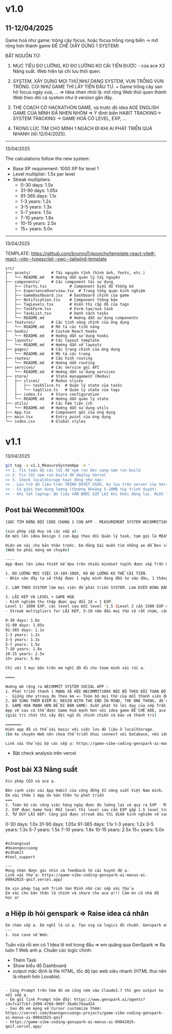 # v1.0
11-12/04/2025
---
Game hoá như game: trông cây focus, hoặc focus trồng rong biển -> mở rộng hơn thành game ĐẾ CHẾ (XÂY DỰNG 1 SYSTEM)


BẮT NGUỒN TỪ: 
1. MỤC TIÊU ĐO LƯỜNG, KO ĐO LƯỜNG KO CẢI TIẾN ĐƯỢC - của ace X3 Năng suất. Web hiện tại chỉ lưu thói quen. 
2. SYSTEM, XÂY DỰNG MỌI THỨ NHƯ DẠNG SYSTEM, VUN TRỒNG VUN TRỒNG. COI NHƯ GAME THÌ LẤY TIỀN ĐẦU TƯ. + Game trồng cây san hô focus ngày xưa, ... => Idea nhen nhói là: mở rộng Web thói quen thành Web theo dõi cả system như ở version gần đây. 
3. THE COACH CÓ HACKATHON GAME, và trước đó idea AOE ENGLISH GAME CỦA MÌNH ĐÃ NHEN NHÓM => Ý đinh biến HABIT TRACKING-> SYSTEM TRACKING -> GAME HOÁ CÓ LEVEL, EXP, ...

4. TRONG LÚC TÌM CHO MÌNH 1 NGÁCH ĐI KHI AI PHÁT TRIỂN QUÁ NHANH (tối 12/04/2025). 

---
13/04/2025

The calculations follow the new system:
- Base XP requirement: 1000 XP for level 1
- Level multiplier: 1.5x per level
- Streak multipliers:
  - 0-30 days: 1.0x
  - 31-90 days: 1.05x
  - 91-365 days: 1.1x
  - 1-3 years: 1.2x
  - 3-5 years: 1.3x
  - 5-7 years: 1.5x
  - 7-10 years: 1.8x
  - 10-15 years: 2.5x
  - 15+ years: 5.0x


---
13/04/2025

TEMPLATE: https://github.com/brunnoTripovichy/template-react-vite#-react--vite--typescript--swc--tailwind-template


```
src/
├── assets/         # Tài nguyên tĩnh (hình ảnh, fonts, etc.)
│   └── README.md   # Hướng dẫn quản lý tài nguyên
├── components/     # Các component tái sử dụng
│   ├── Charts.tsx          # Component biểu đồ thống kê
│   ├── ExperienceOverview.tsx  # Trang tổng quan kinh nghiệm
│   ├── GameDashboard.jsx   # Dashboard chính của game
│   ├── Notification.tsx    # Component thông báo
│   ├── TagLevels.tsx       # Hiển thị cấp độ của tags
│   ├── TaskForm.tsx        # Form tạo/sửa task
│   ├── TaskList.tsx        # Danh sách tasks
│   └── README.md           # Hướng dẫn sử dụng components
├── features/       # Các tính năng chính của ứng dụng
│   └── README.md   # Mô tả các tính năng
├── hooks/          # Custom React hooks
│   └── README.md   # Hướng dẫn sử dụng hooks
├── layouts/        # Các layout template
│   └── README.md   # Hướng dẫn về layouts
├── pages/          # Các trang chính của ứng dụng
│   └── README.md   # Mô tả các trang
├── routes/         # Cấu hình routing
│   └── README.md   # Hướng dẫn routing
├── services/       # Các service gọi API
│   └── README.md   # Hướng dẫn sử dụng services
├── store/          # State management (Redux)
│   ├── slices/     # Redux slices
│   │   ├── taskSlice.ts  # Quản lý state của tasks
│   │   └── tagSlice.ts   # Quản lý state của tags
│   ├── index.ts    # Store configuration
│   └── README.md   # Hướng dẫn quản lý state
├── utils/          # Các hàm tiện ích
│   └── README.md   # Hướng dẫn sử dụng utils
├── App.tsx         # Component gốc của ứng dụng
├── main.tsx        # Entry point của ứng dụng
└── index.css       # Global styles
```

# v1.1 
13/04/2025

```bash
git tag -a v1.1_MeasureSystemApp -m "
>> 1. Fix toàn bộ các lỗi để npm run dev sang npm run build   
>> 2. Fix lỗi npm run build để deploy Vercel
>> 3. Check localStorage hoạt động như nào: 
>> - Lưu trữ dữ liệu trên TRÌNH DUYỆT USER, ko lưu trên server của Vercel
>> - Có giới hạn dung lượng (thường khoảng 5-10MB tùy trình duyệt)
>> - Khi tắt laptop: Dữ liệu VẪN ĐƯỢC GIỮ LẠI khi khởi động lại. Miễn là không xóa cache trình duyệt"
```

## Post bài Wecommit100x
```bash
[GÓC TÌM ĐỒNG ĐỘI CODE CHUNG 1 CON APP - MEASUREMENT SYSTEM WECOMMIT100X APP]

(xin phép sếp Huy và các sếp ạ). 
Em mới lên idea Design 1 con App theo dõi Quản lý task, tạm gọi là MEASUREMENT SYSTEM APP (MEASUREMENT AND NETWORKING SYSTEM) - có khả năng mang lại nhiều lợi lạc cho ace cả nhóm. 

Hiện em xài cho bản thân trước. Em đăng bài muốn tìm những ae để Dev cùng. Vì em dev được đến đoạn lưu data vào localStorage là đứng. Cảm ơn cả nhà và mời mn đọc tiếp phần bên dưới ạ!
(Web ko phải mảng em chuyên)

----
App được lên idea thiết kế dựa trên nhiều mindset top1% được sếp Trần Quốc Huy chỉ dạy. 

1. ĐO LƯỜNG MỌI VIỆC 1X-10X-100X, KO ĐO LƯỜNG KO THỂ CẢI TIẾN.   
- Nhìn vào đây ta sẽ thấy được 1 ngày mình đang đầu tư vào đâu, 1 tháng, 1 năm. 

2. LÀM THEO SYSTEM làm mọi việc để phát triển SYSTEM. Làm ĐIỀU ĐÚNG ĐẮN, LIÊN TỤC, TUẦN TỰ, NHẤT QUÁN, KHÔNG DỪNG LẠI. Và ĐỂ THỜI GIAN TRẢ LỜI. 

3. LÃI KÉP VÀ LEVEL + GAME HOÁ 
- Kinh nghiệm thu thập được quy đổi 1X = 1 EXP. 
Level 1: 1000 EXP, các level sau mỗi level *1.5 (Level 2 cần 1500 EXP cứ thế, ...
- Streak multipliers for LÃI KÉP, 5-10 năm đầu mọi thứ sẽ rất chậm, càng về sau mọi thứ sẽ càng đi theo đường thẳng chéo Lãi kép 

0-30 days: 1.0x
31-90 days: 1.05x
91-365 days: 1.1x
1-3 years: 1.2x
3-5 years: 1.3x
5-7 years: 1.5x
7-10 years: 1.8x
10-15 years: 2.5x
15+ years: 5.0x

Chỉ với 3 mục bên trên em nghĩ đã đủ cho team mình xài rùi ạ. 

====

Hướng mở rộng ra WECOMMIT SYSTEM SOCIAL APP : 
1. Phát triển thành 1 MẠNG XÃ HỘI WECOMMIT100X NỘI BỘ THEO DÕI TOÀN BỘ CHỈ SỐ. 
-  Giống như strava đo theo km => Toàn bộ mọi thứ của mỗi thành viên được quy hết RA SỐ => ĐO LƯỜNG ĐƯỢC => CẢI TIẾN ĐƯỢC. ACE NHÌN THẤY SỐ CỦA NHAU, 
2. BỔ SUNG THÊM ĐIỂM B: BEGIN WITH THE END IN MIND, THE ONE THING, để nhìn thấy được bản thân đang ở đâu trên hành trình. 1 mục tiêu lớn được chẻ nhỏ và đo lường hàng ngày. 
3. GAME HOÁ MẠNH HƠN ĐỂ ĐI BÁN GAME: Xuất phát từ lời dạy của sếp Trần Quốc Huy thời điểm tiền ít, hãy dùng tiền đầu tư => giống như trong Game. 
App về sau có thể được Game hoá mạnh hơn với idea game ĐẾ CHẾ AOE, ace sẽ xây ĐẾ CHẾ của riêng mình. (tích tiền, tích kinh nghiệm, xây nhà, LÀM OUTSOURCING, ĐÓNG GÓI SẢN PHẨM ĐI BÁN, TUYỂN THÊN NHÂN SỰ, ...
(giải trí chút thì xây đội ngũ đi chinh chiến và bảo vệ thành trì)

=======
Hiện app đã có thể xài basic với việc lưu dữ liệu ở localStorage. 
(Em ko chuyên Web nên chưa thể triển khai connect với Database, nếu idea App oke, rất mong các sếp cùng chung tay level up cho app ạ). 

Link xài thử nội bộ các sếp ạ: https://game-vibe-coding-genspark-ai-manus-ai-09042025-qeif.vercel.app/

```

- Bật check analysis trên vercel


## Post bài X3 Năng suất
```bash
Xin phép CEO và ace ạ. 

Bên cạnh việc xài App Habit của cộng đồng X3 năng suất Việt Nam mình. 
Em xài thêm 1 App do bản thân tự phát triển 
===
1. Toàn bộ các công việc hàng ngày được đo lường lại và quy ra EXP - MINDSET: KO ĐO LƯỜNG ĐƯỢC, KO THỂ CẢI TIẾN. 
2. EXP được Game hoá: Mỗi level thì level sau cần EXP gấp 1.5 level trước 
3. TƯ DUY LÃI KÉP: Càng giữ được streak dài thì điểm kinh nghiệm về sau sẽ được nhân với 1 hệ số để biểu thị mức tăng trưởng lãi kép. 
```
0-30 days: 1.0x
31-90 days: 1.05x
91-365 days: 1.1x
1-3 years: 1.2x
3-5 years: 1.3x
5-7 years: 1.5x
7-10 years: 1.8x
10-15 years: 2.5x
15+ years: 5.0x
```

#x3nangsuat
#doanngoccuong
#x3habit
#tool_support

---
Mong nhận được góc nhìn và feedback từ các huynh đệ ạ. 
Link xài thử ạ: https://game-vibe-coding-genspark-ai-manus-ai-09042025-qeif.vercel.app/

Em xin phép tag anh Trinh Van Minh nhờ các sếp xài thử ạ
Em xài cho bản thân là chính và share cho ace ạ!!! Cảm ơn cả nhà đã học ạ!
```

## a Hiệp ib hỏi genspark => Raise idea cá nhân 

```bash
Em chào sếp ạ. Em nghĩ là có ạ. Tạo svg và logics đủ chuẩn. Genspark em thấy web nó tạo ra logic thường rất là chuẩn ạ. 
---
1. Use case về Web: 
```
Tuần vừa rồi em có 1 Idea lờ mờ trong đầu => em quăng qua GenSpark => Ra luôn 1 Web anh ạ. 
Chuẩn các logic chính: 
- Thêm Task 
- Show biểu đồ Dashboard
- output mặc định là file HTML, tốc độ tạo web siêu nhanh (HTML thui nên là nhanh hơn Lovable). 
```

- Cùng Prompt trên hôm đó em cũng ném vào Claude3.7 thì gen output ko nổi sếp ạ. 
- Em gửi link Prompt hôm đấy: https://www.genspark.ai/agents?id=7ca77cbf-2d99-4766-968f-3ba0c7daad24
- Sau đó em mang về Cursor customize thêm: https://vercel.com/doanngoccuongs-projects/game-vibe-coding-genspark-ai-manus-ai-09042025-qeif  
- https://game-vibe-coding-genspark-ai-manus-ai-09042025-qeif.vercel.app/
```